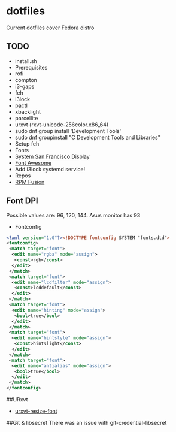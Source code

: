 # dotfiles
Current dotfiles cover Fedora distro

## TODO
* install.sh
* Prerequisites
 * rofi
 * compton
 * i3-gaps
 * feh
 * i3lock
 * pactl
 * xbacklight
 * parcellite
 * urxvt (rxvt-unicode-256color.x86_64)
 * sudo dnf group install 'Development Tools'
 * sudo dnf groupinstall "C Development Tools and Libraries"
* Setup feh
* Fonts
 * [System San Francisco Display](https://github.com/supermarin/YosemiteSanFranciscoFont)
 * [Font Awesome](https://fortawesome.github.io/Font-Awesome/)   
* Add i3lock systemd service!
* Repos
 * [RPM Fusion](http://rpmfusion.org/Configuration/)

## Font DPI
Possible values are: 96, 120, 144. Asus monitor has 93
* Fontconfig
```xml
<?xml version="1.0"?><!DOCTYPE fontconfig SYSTEM "fonts.dtd">
<fontconfig>
 <match target="font">
  <edit name="rgba" mode="assign">
   <const>rgb</const>
  </edit>
 </match>
 <match target="font">
  <edit name="lcdfilter" mode="assign">
   <const>lcddefault</const>
  </edit>
 </match>
 <match target="font">
  <edit name="hinting" mode="assign">
   <bool>true</bool>
  </edit>
 </match>
 <match target="font">
  <edit name="hintstyle" mode="assign">
   <const>hintslight</const>
  </edit>
 </match>
 <match target="font">
  <edit name="antialias" mode="assign">
   <bool>true</bool>
  </edit>
 </match>
</fontconfig>
```

##URxvt
* [urxvt-resize-font](https://github.com/simmel/urxvt-resize-font)

##Git & libsecret
There was an issue with git-credential-libsecret
